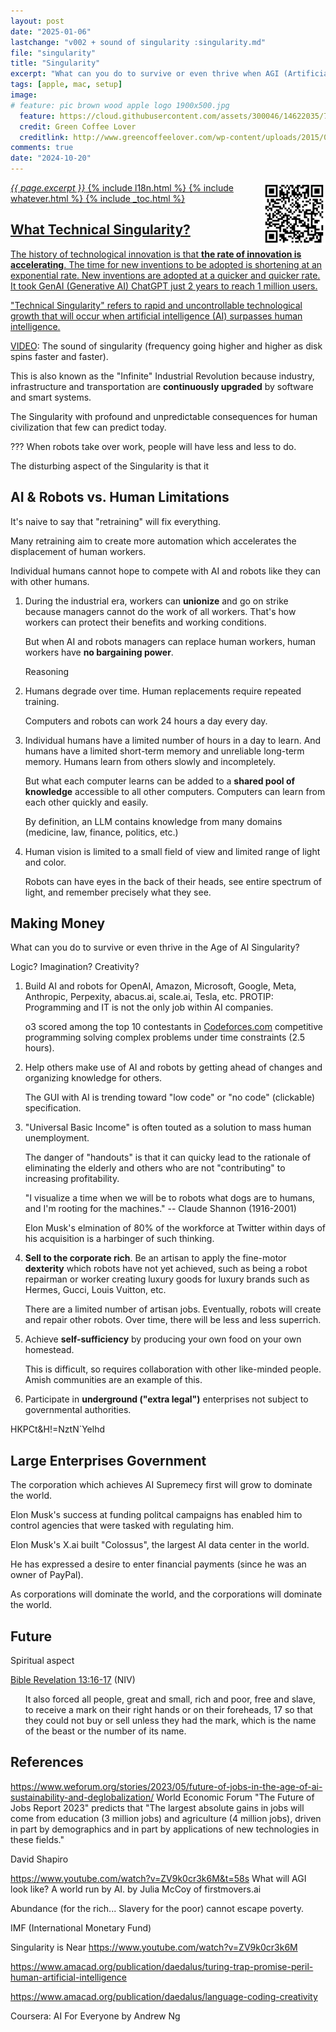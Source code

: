 ```yaml
---
layout: post
date: "2025-01-06"
lastchange: "v002 + sound of singularity :singularity.md"
file: "singularity"
title: "Singularity"
excerpt: "What can you do to survive or even thrive when AGI (Artificial General Intelligence) ushers in the Age of Technical Singularity?"
tags: [apple, mac, setup]
image:
# feature: pic brown wood apple logo 1900x500.jpg
  feature: https://cloud.githubusercontent.com/assets/300046/14622035/740efa5c-0584-11e6-9a41-db5b03eaff85.jpg
  credit: Green Coffee Lover
  creditlink: http://www.greencoffeelover.com/wp-content/uploads/2015/03/7.jpg
comments: true
date: "2024-10-20"
---
```

<a target="_blank" href="https://bomonike.github.io/singularity"><img align="right" width="100" height="100" alt="fonts.png" src="https://github.com/bomonike/bomonike.github.io/blob/master/images/singularity.png?raw=true" />
<i>{{ page.excerpt }}</i>
{% include l18n.html %}
{% include whatever.html %}
{% include _toc.html %}


## What Technical Singularity?

The history of technological innovation is that <strong>the rate of innovation is accelerating</strong>. The time for new inventions to be adopted is shortening at an exponential rate. New inventions are adopted at a quicker and quicker rate. It took GenAI (Generative AI) ChatGPT just 2 years to reach 1 million users.

"Technical Singularity" refers to rapid and uncontrollable technological growth that will occur when artificial intelligence (AI) surpasses human intelligence.

<a target="_blank" href="https://youtube.com/shorts/TGuxwgUyu2A?si=IJsYnXq8dF8kTlSh">VIDEO</a>:
The sound of singularity (frequency going higher and higher as disk spins faster and faster).

This is also known as the "Infinite" Industrial Revolution because industry, infrastructure and transportation are <strong>continuously upgraded</strong> by software and smart systems.

The Singularity with profound and unpredictable consequences for human civilization
that few can predict today.

??? When robots take over work, people will have less and less to do.

The disturbing aspect of the Singularity is that it


## AI & Robots vs. Human Limitations

It's naive to say that "retraining" will fix everything.

Many retraining aim to create more automation which accelerates the displacement of human workers.

Individual humans cannot hope to compete with AI and robots like they can with other humans.

1. During the industrial era, workers can <strong>unionize</strong> and go on strike because managers cannot do the work of all workers. That's how workers can protect their benefits and
working conditions.

   But when AI and robots managers can replace human workers, human workers have <strong>no bargaining power</strong>.

   Reasoning

1. Humans degrade over time. Human replacements require repeated training.

   Computers and robots can work 24 hours a day every day.

1. Individual humans have a limited number of hours in a day to learn. And humans have a limited short-term memory and unreliable long-term memory. Humans learn from others slowly and incompletely.

   But what each computer learns can be added to a <strong>shared pool of knowledge</strong> accessible to all other computers. Computers can learn from each other quickly and easily.

   By definition, an LLM contains knowledge from many domains (medicine, law, finance, politics, etc.)

1. Human vision is limited to a small field of view and limited range of light and color.

   Robots can have eyes in the back of their heads, see entire spectrum of light, and remember precisely what they see.


## Making Money

What can you do to survive or even thrive in the Age of AI Singularity?

Logic? Imagination? Creativity?

1. Build AI and robots for OpenAI, Amazon, Microsoft, Google, Meta, Anthropic, Perpexity, abacus.ai, scale.ai, Tesla, etc. PROTIP: Programming and IT is not the only job within AI companies.

   o3 scored among the top 10 contestants in <a target="_blank" href="https://codeforces.com">Codeforces.com</a> competitive programming solving complex problems under time constraints (2.5 hours).

1. Help others make use of AI and robots by getting ahead of changes and organizing knowledge for others.

   The GUI with AI is trending toward "low code" or "no code" (clickable) specification.

1. "Universal Basic Income" is often touted as a solution to mass human unemployment.

   The danger of "handouts" is that it can quicky lead to the rationale of eliminating the elderly and others who are not "contributing" to increasing profitability.

   "I visualize a time when we will be to robots what dogs are to humans, and I'm rooting for the machines." -- Claude Shannon (1916-2001)

   Elon Musk's elmination of 80% of the workforce at Twitter within days of his acquisition is a harbinger of such thinking.

2. <strong>Sell to the corporate rich</strong>. Be an artisan to apply the fine-motor <strong>dexterity</strong> which robots have not yet achieved, such as being a robot repairman or worker creating luxury goods for luxury brands such as Hermes, Gucci, Louis Vuitton, etc.

   There are a limited number of artisan jobs.
   Eventually, robots will create and repair other robots.
   Over time, there will be less and less superrich.

3. Achieve <strong>self-sufficiency</strong> by producing your own food on your own homestead.

   This is difficult, so requires collaboration with other like-minded people. Amish communities are an example of this.

4. Participate in <strong>underground ("extra legal")</strong> enterprises not subject to governmental authorities.

HKPCt&H!=NztN`Yelhd
## Large Enterprises Government

The corporation which achieves AI Supremecy first will grow to dominate the world.

Elon Musk's success at funding politcal campaigns has enabled him to control agencies that were tasked with regulating him.

Elon Musk's X.ai built "Colossus", the largest AI data center in the world.

He has expressed a desire to enter financial payments (since he was an owner of PayPal).

As corporations will dominate the world, and the corporations will dominate the world.

## Future

Spiritual aspect

<a target="_blank" href="https://www.blueletterbible.org/kjv/rev/13/16-17/s_1180016">Bible Revelation 13:16-17</a> (NIV)

<ul>It also forced all people, great and small, rich and poor, free and slave, to receive a mark on their right hands or on their foreheads, 17 so that they could not buy or sell unless they had the mark, which is the name of the beast or the number of its name.
</ul>


## References

https://www.weforum.org/stories/2023/05/future-of-jobs-in-the-age-of-ai-sustainability-and-deglobalization/
World Economic Forum "The Future of Jobs Report 2023"
predicts that "The largest absolute gains in jobs will come from education (3 million jobs) and agriculture (4 million jobs), driven in part by demographics and in part by applications of new technologies in these fields."

David Shapiro

https://www.youtube.com/watch?v=ZV9k0cr3k6M&t=58s
What will AGI look like? A world run by AI.
by Julia McCoy of firstmovers.ai

Abundance (for the rich... Slavery for the poor)
cannot escape poverty.

IMF (International Monetary Fund)


Singularity is Near
https://www.youtube.com/watch?v=ZV9k0cr3k6M

https://www.amacad.org/publication/daedalus/turing-trap-promise-peril-human-artificial-intelligence

https://www.amacad.org/publication/daedalus/language-coding-creativity

Coursera: AI For Everyone by Andrew Ng
